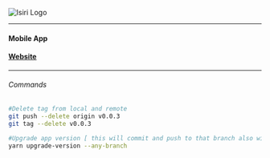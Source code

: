 ![Isiri Logo][logo]

---

#### Mobile App

#### [Website](https://www.isirienterprises.com/)

---

###### Commands

```bash
#Delete tag from local and remote
git push --delete origin v0.0.3
git tag --delete v0.0.3

#Upgrade app version [ this will commit and push to that branch also will add tag]
yarn upgrade-version --any-branch

```

<!-- Assests -->

[logo]: https://www.isirienterprises.com/img/Isiri.png
